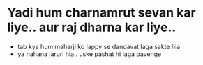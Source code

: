 # Yadi hum charnamrut sevan kar liye.. aur raj dharna kar liye..
- tab kya hum maharji ko lappy se dandavat laga sakte hia
- ya nahana jaruri hia.. uske pashat hi laga pavenge